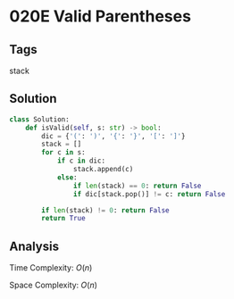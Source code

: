 # 020E Valid Parentheses

## Tags

stack

## Solution

```python
class Solution:
    def isValid(self, s: str) -> bool:
        dic = {'(': ')', '{': '}', '[': ']'}
        stack = []
        for c in s:
            if c in dic:
                stack.append(c)
            else:
                if len(stack) == 0: return False
                if dic[stack.pop()] != c: return False

        if len(stack) != 0: return False
        return True
```

## Analysis

Time Complexity: $O(n)$

Space Complexity: $O(n)$
